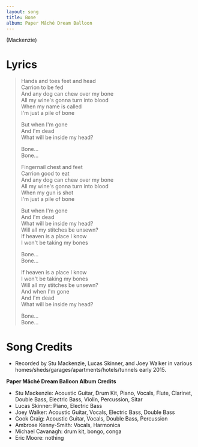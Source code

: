 ```yaml
---
layout: song
title: Bone
album: Paper Mâché Dream Balloon
---
```


(Mackenzie)

# Lyrics

> Hands and toes feet and head  
> Carrion to be fed  
> And any dog can chew over my bone  
> All my wine's gonna turn into blood  
> When my name is called  
> I'm just a pile of bone  
>  
> But when I'm gone  
> And I'm dead  
> What will be inside my head?  
>  
> Bone...  
> Bone...  
>  
> Fingernail chest and feet  
> Carrion good to eat  
> And any dog can chew over my bone  
> All my wine's gonna turn into blood  
> When my gun is shot  
> I'm just a pile of bone  
>  
> But when I'm gone  
> And I'm dead  
> What will be inside my head?  
> Will all my stitches be unsewn?  
> If heaven is a place I know  
> I won't be taking my bones  
>  
> Bone...  
> Bone...  
>  
> If heaven is a place I know  
> I won't be taking my bones  
> Will all my stitches be unsewn?  
> And when I'm gone  
> And I'm dead  
> What will be inside my head?  
>  
> Bone...  
> Bone...  

# Song Credits

* Recorded by Stu Mackenzie, Lucas Skinner, and Joey Walker in various homes/sheds/garages/apartments/hotels/tunnels early 2015.

**Paper Mâché Dream Balloon Album Credits**

* Stu Mackenzie: Acoustic Guitar, Drum Kit, Piano, Vocals, Flute, Clarinet, Double Bass, Electric Bass, Violin, Percussion, Sitar
* Lucas Skinner: Piano, Electric Bass
* Joey Walker: Acoustic Guitar, Vocals, Electric Bass, Double Bass
* Cook Craig: Acoustic Guitar, Vocals, Double Bass, Percussion
* Ambrose Kenny-Smith: Vocals, Harmonica
* Michael Cavanagh: drum kit, bongo, conga
* Eric Moore: nothing
